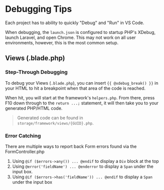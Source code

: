 # Debugging Tips

Each project has to ability to quickly "Debug" and "Run" in VS Code.

When debugging, the `launch.json` is configured to startup PHP's XDebug, launch Laravel, and open Chrome. This may not work on all user environments, however, this is the most common setup.

## Views (.blade.php)

### Step-Through Debugging

To debug your Views (`.blade.php`), you can insert `{{ @xdebug_break() }}` in your HTML to hit a breakpoint when that area of the code is reached.

When hit, you will start at the framework's `helpers.php`. From there, press F10 down through to the `return ...;` statement, it will then take you to your generated PHP/HTML code.

> Generated code can be found in `storage/framework/views/{GUID}.php`.

### Error Catching

There are multiple ways to report back Form errors found via the FormController.php

1. Using `@if ($errors->any()) ... @endif` to display a `Div` block at the top
2. Using `@error('fieldName') ... @enderror` to display a `Span` under the input box.
3. Using `@if ($errors->has('fieldName')) ... @endif` to display a `Span` under the input box
